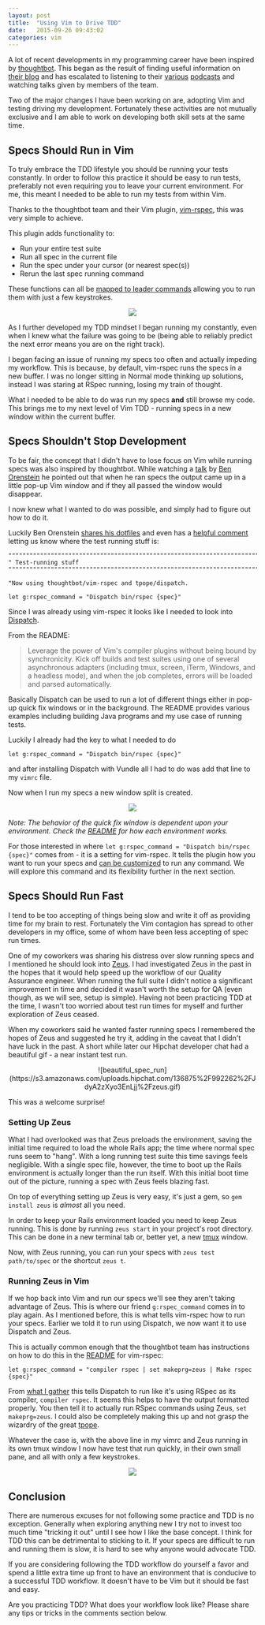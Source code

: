 ```yaml
---
layout: post
title:  "Using Vim to Drive TDD"
date:   2015-09-26 09:43:02
categories: vim
---
```


A lot of recent developments in my programming career have been inspired by [thoughtbot](https://thoughtbot.com/). This began as the result of finding useful information on [their blog](https://robots.thoughtbot.com/) and has escalated to listening to their [various](http://bikeshed.fm/) [podcasts](http://giantrobots.fm/) and watching talks given by members of the team.

Two of the major changes I have been working on are, adopting Vim and testing driving my development. Fortunately these activities are not mutually exclusive and I am able to work on developing both skill sets at the same time.

## Specs Should Run in Vim

To truly embrace the TDD lifestyle you should be running your tests constantly. In order to follow this practice it should be easy to run tests, preferably not even requiring you to leave your current environment. For me, this meant I needed to be able to run my tests from within Vim.

Thanks to the thoughtbot team and their Vim plugin, [vim-rspec](https://github.com/thoughtbot/vim-rspec), this was very simple to achieve.

This plugin adds functionality to:

* Run your entire test suite
* Run all spec in the current file
* Run the spec under your cursor (or nearest spec(s))
* Rerun the last spec running command

These functions can all be [mapped to leader commands](https://github.com/thoughtbot/vim-rspec#key-mappings) allowing you to run them with just a few keystrokes.

<center>
  <img src='/images/run_spec_default.gif'></img>
</center>

As I further developed my TDD mindset I began running my constantly, even when I knew what the failure was going to be (being able to reliably predict the next error means you are on the right track).

I began facing an issue of running my specs too often and actually impeding my workflow. This is because, by default, vim-rspec runs the specs in a new buffer.  I was no longer sitting in Normal mode thinking up solutions, instead I was staring at RSpec running, losing my train of thought.

What I needed to be able to do was run my specs **and** still browse my code. This brings me to my next level of Vim TDD - running specs in a new window within the current buffer.

## Specs Shouldn't Stop Development

To be fair, the concept that I didn't have to lose focus on Vim while running specs was also inspired by thoughtbot. While watching a [talk](https://www.youtube.com/watch?v=PU3qIVAO9aM) by [Ben Orenstein](http://www.benorenstein.com/) he pointed out that when he ran specs the output came up in a little pop-up Vim window and if they all passed the window would disappear.

I now knew what I wanted to do was possible, and simply had to figure out how to do it.

Luckily Ben Orenstein [shares his dotfiles](https://github.com/r00k/dotfiles) and even has a [helpful comment](https://github.com/r00k/dotfiles/blob/master/vimrc#L280-L282) letting us know where the test running stuff is:

```vim
""""""""""""""""""""""""""""""""""""""""""""""""""""""""""""""""""""""""""""""
" Test-running stuff
""""""""""""""""""""""""""""""""""""""""""""""""""""""""""""""""""""""""""""""

"Now using thoughtbot/vim-rspec and tpope/dispatch.

let g:rspec_command = "Dispatch bin/rspec {spec}"
```

Since I was already using vim-rspec it looks like I needed to look into [Dispatch](https://github.com/tpope/vim-dispatch).

From the README:

> Leverage the power of Vim's compiler plugins without being bound by synchronicity. Kick off builds and test suites using one of several asynchronous adapters (including tmux, screen, iTerm, Windows, and a headless mode), and when the job completes, errors will be loaded and parsed automatically.

Basically Dispatch can be used to run a lot of different things either in pop-up quick fix windows or in the background. The README provides various examples including building Java programs and my use case of running tests.

Luckily I already had the key to what I needed to do

`let g:rspec_command = "Dispatch bin/rspec {spec}"`

and after installing Dispatch with Vundle all I had to do was add that line to my `vimrc` file.

Now when I run my specs a new window split is created.

<center>
  <img src='/images/run_spec_dispatch.gif'></img>
</center>

*Note: The behavior of the quick fix window is dependent upon your environment. Check the [README](https://github.com/tpope/vim-dispatch#foreground-builds) for how each environment works.*

For those interested in where `let g:rspec_command = "Dispatch bin/rspec {spec}"` comes from - it is a setting for vim-rspec. It tells the plugin how you want to run your specs and [can be customized](https://github.com/thoughtbot/vim-rspec#custom-command) to run any command. We will explore this command and its flexibility further in the next section.

## Specs Should Run Fast

I tend to be too accepting of things being slow and write it off as providing time for my brain to rest. Fortunately the Vim contagion has spread to other developers in my office, some of whom have been less accepting of spec run times.

One of my coworkers was sharing his distress over slow running specs and I mentioned he should look into [Zeus](https://github.com/burke/zeus). I had investigated Zeus in the past in the hopes that it would help speed up the workflow of our Quality Assurance engineer. When running the full suite I didn't notice a significant improvement in time and decided it wasn't worth the setup for QA (even though, as we will see, setup is simple). Having not been practicing TDD at the time, I wasn't too worried about test run times for myself and further exploration of Zeus ceased.

When my coworkers said he wanted faster running specs I remembered the hopes of Zeus and suggested he try it, adding in the caveat that I didn't have luck in the past. A short while later our Hipchat developer chat had a beautiful gif - a near instant test run.

<center>
  ![beautiful_spec_run](https://s3.amazonaws.com/uploads.hipchat.com/136875%2F992262%2FJdyA2zXyo3EnLjj%2Fzeus.gif)
</center>

This was a welcome surprise!

### Setting Up Zeus

What I had overlooked was that Zeus preloads the environment, saving the initial time required to load the whole Rails app; the time where normal spec runs seem to "hang". With a long running test suite this time savings feels negligible. With a single spec file, however, the time to boot up the Rails environment is actually longer than the run itself. With this initial boot time out of the picture, running a spec with Zeus feels blazing fast.

On top of everything setting up Zeus is very easy, it's just a gem, so `gem install zeus` is *almost* all you need.

In order to keep your Rails environment loaded you need to keep Zeus running. This is done by running `zeus start` in your project's root directory. This can be done in a new terminal tab or, better yet, a new [tmux](https://tmux.github.io/) window.

Now, with Zeus running, you can run your specs with `zeus test path/to/spec` or the shortcut `zeus t`.

### Running Zeus in Vim

If we hop back into Vim and run our specs we'll see they aren't taking advantage of Zeus. This is where our friend `g:rspec_command` comes in to play again. As I mentioned before, this is what tells vim-rspec how to run your specs. Earlier we told it to run using Dispatch, we now want it to use Dispatch and Zeus.

This is actually common enough that the thoughtbot team has instructions on how to do this in the [README](https://github.com/thoughtbot/vim-rspec#custom-command) for vim-rspec:

```
let g:rspec_command = "compiler rspec | set makeprg=zeus | Make rspec {spec}"
```

From [what I gather](https://github.com/tpope/vim-dispatch/issues/10) this tells Dispatch to run like it's using RSpec as its compiler, `compiler rspec`. It seems this helps to have the output formatted properly. You then tell it to actually run RSpec commands using Zeus, `set makeprg=zeus`. I could also be completely making this up and not grasp the wizardry of the great [tpope](https://github.com/tpope).

Whatever the case is, with the above line in my vimrc and Zeus running in its own tmux window I now have test that run quickly, in their own small pane, and all with only a few keystrokes.

<center>
  <img src='/images/run_spec_zeus.gif'></img>
</center>

## Conclusion

There are numerous excuses for not following some practice and TDD is no exception. Generally when exploring anything new I try not to invest too much time "tricking it out" until I see how I like the base concept. I think for TDD this can be detrimental to sticking to it. If your specs are difficult to run and running them is slow, it is hard to see why anyone would advocate TDD.

If you are considering following the TDD workflow do yourself a favor and spend a little extra time up front to have an environment that is conducive to a successful TDD workflow. It doesn't have to be Vim but it should be fast and easy.

Are you practicing TDD? What does your workflow look like? Please share any tips or tricks in the comments section below.
